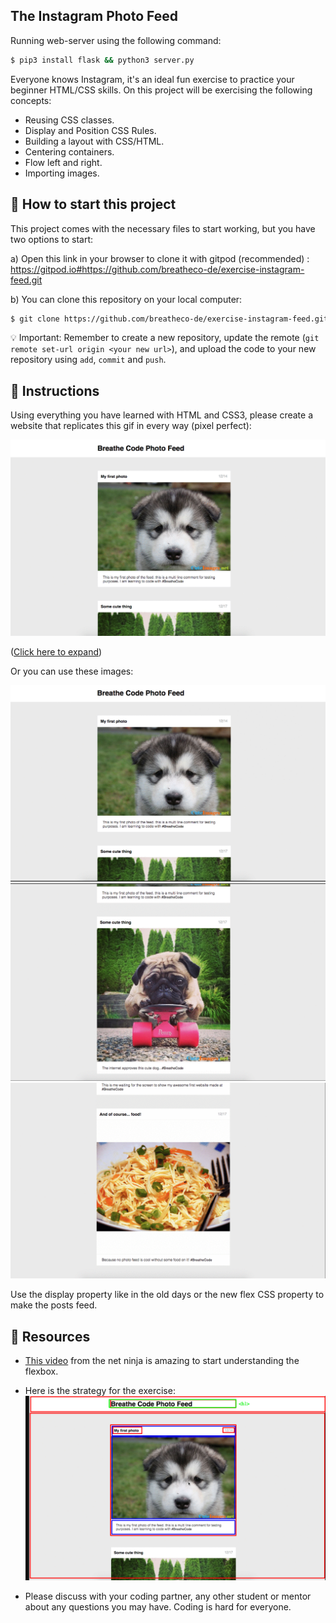 ##  The Instagram Photo Feed

Running web-server using the following command:

```sh
$ pip3 install flask && python3 server.py
```

Everyone knows Instagram, it's an ideal fun exercise to practice your beginner HTML/CSS skills. On this project will be exercising the following concepts:

- Reusing CSS classes.
- Display and Position CSS Rules.
- Building a layout with CSS/HTML.
- Centering containers.
- Flow left and right.
- Importing images.


## 🌱  How to start this project

This project comes with the necessary files to start working, but you have two options to start:

a) Open this link in your browser to clone it with gitpod (recommended) : https://gitpod.io#https://github.com/breatheco-de/exercise-instagram-feed.git

b) You can clone this repository on your local computer:
```sh
$ git clone https://github.com/breatheco-de/exercise-instagram-feed.git
```

💡 Important: Remember to create a new repository, update the remote (`git remote set-url origin <your new url>`), and upload the code to your new repository using `add`, `commit` and `push`.


## 📝 Instructions

Using everything you have learned with HTML and CSS3, please create a website that replicates this gif in every way (pixel perfect):

<img src="https://github.com/breatheco-de/exercise-instagram-feed/blob/master/preview.gif?raw=true" /> 

([Click here to expand](https://github.com/breatheco-de/exercise-instagram-feed/blob/master/preview.gif?raw=true))

Or you can use these images:

![imagen 1 ](https://github.com/breatheco-de/exercise-instagram-feed/blob/master/inst-3.png?raw=true)
![imagen 2 ](https://github.com/breatheco-de/exercise-instagram-feed/blob/master/inst-5.png?raw=true)
![imagen 3 ](https://github.com/breatheco-de/exercise-instagram-feed/blob/master/inst-6.png?raw=true)

Use the display property like in the old days or the new flex CSS property to make the posts feed.

## 📒 Resources

- [This video](https://www.youtube.com/watch?v=Y8zMYaD1bz0) from the net ninja is amazing to start understanding the flexbox.

- Here is the strategy for the exercise: ![Instagram Photo Feed Strategy](https://github.com/breatheco-de/exercise-instagram-feed/blob/master/strategy.png?raw=true)

- Please discuss with your coding partner, any other student or mentor about any questions you may have. Coding is hard for everyone.


